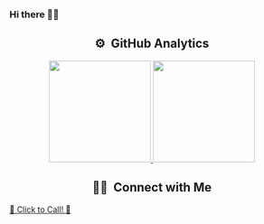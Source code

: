 ### Hi there 👋🏿

<h2 align="center">
 ⚙️ &nbsp;GitHub Analytics
</h2>

<p align="center">
 <a href="https://github.com/ola-pt" align="center">
   <img height="180em" src="https://github-readme-stats-eight-theta.vercel.app/api?username=ola-pt&show_icons=true&include_all_commits=true&count_private=true&bg_color=30,0654a6,42b0ff&title_color=fff&text_color=fff&icon_color=fff"/>
   <img height="180em" src="https://github-readme-stats.vercel.app/api/top-langs/?username=ola-pt&custom_title=My%20Most%20Used%20Languages&langs_count=10&theme=tokyonight&layout=default&bg_color=30,42b0ff,0654a6&title_color=fff&text_color=fff&icon_color=fff&card_width=400em"/>
 </a>
</p>


<h2 align="center">
🤝🏻 &nbsp;Connect with Me
</h2>
  
<a align="center" href="tel:443-906-3830">📱 Click to Call! 📱</a>

<!--
**hola-there/hola-there** is a ✨ _special_ ✨ repository because its `README.md` (this file) appears on your GitHub profile.

Here are some ideas to get you started:

- 🔭 I’m currently working on ...
- 🌱 I’m currently learning ...
- 👯 I’m looking to collaborate on ...
- 🤔 I’m looking for help with ...
- 💬 Ask me about ...
- 📫 How to reach me: ...
- 😄 Pronouns: ...
- ⚡ Fun fact: ...
-->
